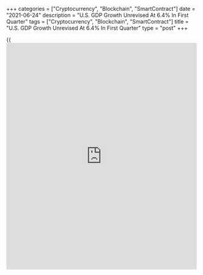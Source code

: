 +++
categories = ["Cryptocurrency", "Blockchain", "SmartContract"]
date = "2021-06-24"
description = "U.S. GDP Growth Unrevised At 6.4% In First Quarter"
tags = ["Cryptocurrency", "Blockchain", "SmartContract"]
title = "U.S. GDP Growth Unrevised At 6.4% In First Quarter"
type = "post"
+++

{{<iframe id="large-banner" src="https://www.bounty.group/#slide=14.0" width="100%" height="600" scrolling="no" style="border: 0px solid rgb(216, 221, 230); border-radius: 3px;">}}

The Commerce Department released a report on Thursday showing the pace
of U.S. economic growth in the first quarter of 2021 was unrevised from
the previous estimate.

The report said real gross domestic product spiked by 6.4 percent in the
first quarter, matching the estimate provided last month as well as
economist estimates.

The unrevised growth came as upward revisions to nonresidential fixed
investment, private inventory investment, and exports were offset by an
upward revision to imports, which are a subtraction in the calculation
of GDP.

For comments and feedback [contact](https://www.playgroundfx.com/contact/): editorial@rtt[news](https://www.letsplayfx.com/blog/forex-news-website/).com

[Economic News][1]

 **What parts of the world are seeing the best (and worst) economic
performances lately? Click[here][2] to check out our [Econ Scorecard][2]
and find out! See up-to-the-moment [ranking](https://www.playgroundfx.com/blog/crypto-exchange-ranking/)s for the best and worst
performers in [GDP][3], [unemployment rate][4], [inflation][2] and much
more.**

   1. www.rtt[news](https://www.letsplayfx.com/blog/forex-news-website/).com/Content/EconomicNews.aspx
   2. www.rtt[news](https://www.letsplayfx.com/blog/forex-news-website/).com/economic-scorecard/world-rank/CPI/highest-performance.aspx
   3. www.rtt[news](https://www.letsplayfx.com/blog/forex-news-website/).com/economic-scorecard/world-rank/GDP/highest-performance.aspx
   4. www.rtt[news](https://www.letsplayfx.com/blog/forex-news-website/).com/economic-scorecard/world-rank/unemployment-rate/lowest-performance.aspx